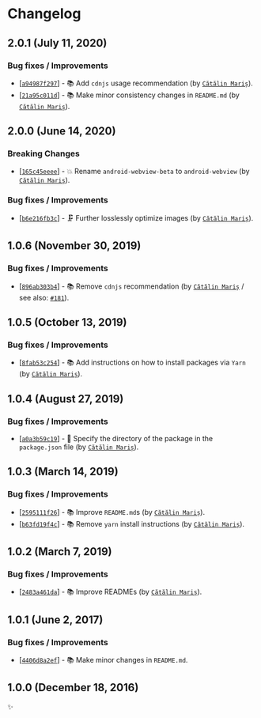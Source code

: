 <!-- markdownlint-disable line-length -->

Changelog
=========

2.0.1 (July 11, 2020)
---------------------

### Bug fixes / Improvements

* [[`a94987f297`](https://github.com/alrra/browser-logos/commit/a94987f29719142668cdf960b3f624ce1a3c6aa8)] - 📚 Add `cdnjs` usage recommendation (by [`Cătălin Mariș`](https://github.com/alrra)).
* [[`21a95c011d`](https://github.com/alrra/browser-logos/commit/21a95c011d8ee325bbc850048b75425afdea5c4f)] - 📚 Make minor consistency changes in `README.md` (by [`Cătălin Mariș`](https://github.com/alrra)).

2.0.0 (June 14, 2020)
---------------------

### Breaking Changes

* [[`165c45eeee`](https://github.com/alrra/browser-logos/commit/165c45eeeeadc1df293c474ecbc0daf10399e06b)] - 💥 Rename `android-webview-beta` to `android-webview` (by [`Cătălin Mariș`](https://github.com/alrra)).

### Bug fixes / Improvements

* [[`b6e216fb3c`](https://github.com/alrra/browser-logos/commit/b6e216fb3c7dd77161146277fb5652508d5a1505)] - 🗜️ Further losslessly optimize images (by [`Cătălin Mariș`](https://github.com/alrra)).

1.0.6 (November 30, 2019)
-------------------------

### Bug fixes / Improvements

* [[`896ab303b4`](https://github.com/alrra/browser-logos/commit/896ab303b43decd25c518ea5dc0081e6974d344a)] - 📚 Remove `cdnjs` recommendation (by [`Cătălin Mariș`](https://github.com/alrra) / see also: [`#181`](https://github.com/alrra/browser-logos/issues/181)).

1.0.5 (October 13, 2019)
------------------------

### Bug fixes / Improvements

* [[`8fab53c254`](https://github.com/alrra/browser-logos/commit/8fab53c2544fe45642f4b330f21c426a07c63367)] - 📚 Add instructions on how to install packages via `Yarn` (by [`Cătălin Mariș`](https://github.com/alrra)).

1.0.4 (August 27, 2019)
-----------------------

### Bug fixes / Improvements

* [[`a0a3b59c19`](https://github.com/alrra/browser-logos/commit/a0a3b59c1982fd62f9a359ec25d9a6fca8b74cc2)] - 🔧 Specify the directory of the package in the `package.json` file (by [`Cătălin Mariș`](https://github.com/alrra)).

1.0.3 (March 14, 2019)
----------------------

### Bug fixes / Improvements

* [[`2595111f26`](https://github.com/alrra/browser-logos/commit/2595111f26d5d31b62422f10c656171fd7633e4f)] - 📚 Improve `README.md`s (by [`Cătălin Mariș`](https://github.com/alrra)).
* [[`b63fd19f4c`](https://github.com/alrra/browser-logos/commit/b63fd19f4c973caebe0ebee0b1715e9b74b18d18)] - 📚 Remove `yarn` install instructions (by [`Cătălin Mariș`](https://github.com/alrra)).

1.0.2 (March 7, 2019)
---------------------

### Bug fixes / Improvements

* [[`2483a461da`](https://github.com/alrra/browser-logos/commit/2483a461da648e1e2c8386690a4dbcd63bcfb9c8)] - 📚 Improve READMEs (by [`Cătălin Mariș`](https://github.com/alrra)).

1.0.1 (June 2, 2017)
--------------------

### Bug fixes / Improvements

* [[`4406d8a2ef`](https://github.com/alrra/browser-logos/commit/4406d8a2ef0f9cf1fd91cf1c9b438b2096a51bba)] - 📚 Make minor changes in `README.md`.

1.0.0 (December 18, 2016)
-------------------------

✨
